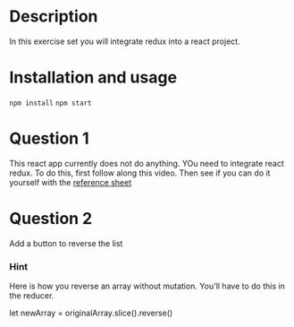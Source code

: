 # Description
In this exercise set you will integrate redux into a react project. 

# Installation and usage
`npm install`
`npm start`

# Question 1
This react app currently does not do anything. YOu need to integrate react redux. To do this, first follow along this video. Then see if you can do it yourself with the [reference sheet](/reference/README.md)


# Question 2
Add a button to reverse the list

### Hint
Here is how you reverse an array without mutation. You'll have to do this in the reducer.

let newArray = originalArray.slice().reverse()

